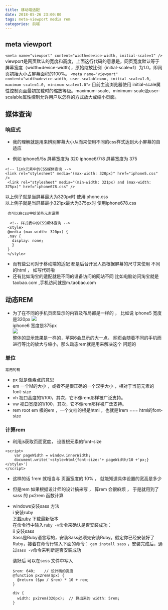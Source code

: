 ```yaml
---
title: 移动端适配
date: 2018-05-26 23:00:00
tags: meta-viewport media rem
categories: 前端
---
```


## meta viewport
 `<meta name="viewport" content="width=device-width, initial-scale=1" />`
viewport是网页默认的宽度和高度，上面这行代码的意思是，网页宽度默认等于屏幕宽度（width=device-width），原始缩放比例（initial-scale=1）为1.0，即网页初始大小占屏幕面积的100%。
`<meta name="viewport" content="width=device-width, user-scalable=no, initial-scale=1.0, maximum-scale=1.0, minimum-scale=1.0">`
目前主流浏览器使用
initial-scale属性控制页面最初加载时的缩放等级。maximum-scale、minimum-scale及user-scalable属性控制允许用户以怎样的方式放大或缩小页面。

## 媒体查询

### 响应式
  * 我的理解就是用来辨别屏幕大小从而来使用不同的css样式达到大小屏幕的自适应
  - 例如 iphone5/5s 屏幕宽度为 320 iphone6/7/8 屏幕宽度为 375
  ```
  <!-- link元素中的CSS媒体查询 -->
  <link rel="stylesheet" media="(max-width: 320px)" href="iphone5.css" />
   <link rel="stylesheet" media="(min-width: 321px) and (max-width: 375px)" href="iphone678.css" />
   ```
   以上例子就是当屏幕最大为320px时 使用iphone.css  
   以上例子就是当屏幕最小321px最大为375px时 使用iphone678.css  
   
     也可以在css中给某些元素设置  
   ```
     <!-- 样式表中的CSS媒体查询 -->
    <style>
    @media (max-width: 320px) {
    .nav {
      display: none;
      }
    }
    </style>
   ```
     
- 而有些公司对于移动端的适配 都是后台开发人员根据屏幕的尺寸来使用 不同的html ， 如写代码啦  
- 还有比如淘宝的适配就是不同的设备访问的网站不同  比如电脑访问淘宝就是taobao.com  ,手机访问就是m.taobao.com

## 动态REM

  -  为了在不同的手机页面显示的内容及布局都是一样的 ， 比如说 iphone5 宽度是320px
  ![](https://ws1.sinaimg.cn/large/006WOZytgy1frnge6bj39j30ah09d748.jpg)    
  iphone6 宽度是375px   
  ![](https://ws1.sinaimg.cn/large/006WOZytgy1frngfzkmpkj30bn09ewef.jpg)  
  整体的显示效果是一样的，苹果6会显示的大一点。 网页会随着不同的手机而进行等比的放大与缩小，那么动态rem就是用来解决这个 问题的
  
### 单位
    常用的有  
   - px  就是像素点的意思
   - em  一个M的大小 ，或者不是很正确的一个汉字大小 ，相对于当前元素的font-size
   - vh  视口高度的1/100，其次，它不像rem那样被广泛支持。
   - vw  视口宽度的1/100，其次，它不像rem那样被广泛支持。
   - rem root em 根的em  ，一个文档的根是html  ，也就是1rem === html的font-size
   
### 计算rem

- 利用js获取页面宽度， 设置根元素的font-size  
```
<script>
    var pageWidth = window.innerWidth;
    document.write('<style>html{font-size:'+ pageWidth/10 +'px;}</style>')
</script>
```

- 这样的话 1rem 就相当与 页面宽度的 10% ， 就能知道具体设置的宽高是多少
- 但是rem 如果根据设计师的设计搞来写 ， 算rem 会很麻烦 ， 于是就用到了sass 的 px2rem 函数计算

- windows安装sass 方法  
  i 安装ruby   
  [下载ruby](https://rubyinstaller.org/downloads/)  下载最新版本  
  在命令行中输入`ruby -v`命令来确认是否安装成功：  
  ii 安装sass  
  Sass是Ruby语言写的，安装Sass必须先安装Ruby。假定你已经安装好了Ruby，接着在命令行输入下面的命令：
  `gem install sass` ，安装完成后，通过`sass -v`命令来判断是否安装成功
  
  装好后 可以在scss 文件中写入
  ```
  $rem: 640;    // 设计稿的宽度
  @function px2rem($px) {
    @return ($px / $rem) * 10 + rem;
  }

  div {
    width: px2rem(320px);  // 算出来的 width: 5rem;
  }
  ```
  